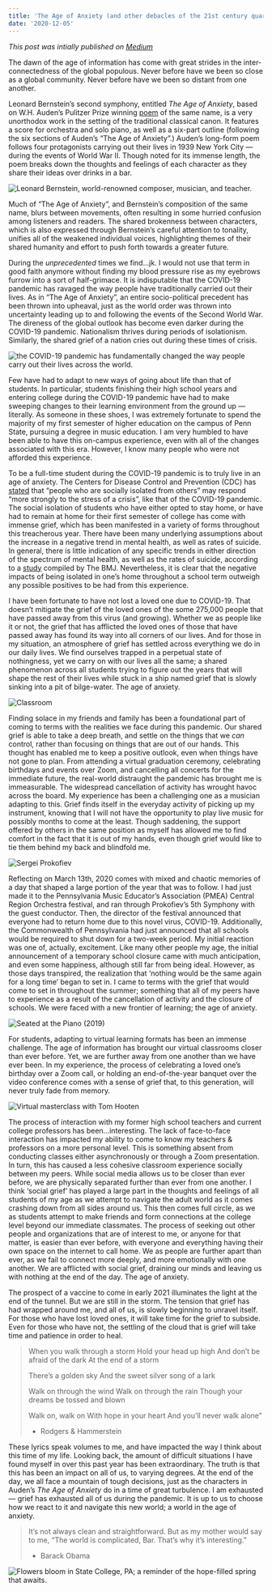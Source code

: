 ```yaml
---
title: 'The Age of Anxiety (and other debacles of the 21st century quaran-teen)'
date: '2020-12-05'
---
```


*This post was intially published on [Medium](https://medium.com/@davidmhutchinson/the-age-of-anxiety-and-other-debacles-of-the-21st-century-quaran-teen-60d265bbe751)*

The dawn of the age of information has come with great strides in the inter-connectedness of the global populous. Never before have we been so close as a global community. Never before have we been so distant from one another.

Leonard Bernstein’s second symphony, entitled *The Age of Anxiety*, based on W.H. Auden’s Pulitzer Prize winning [poem](http://assets.press.princeton.edu/chapters/i9412.pdf) of the same name, is a very unorthodox work in the setting of the traditional classical canon. It features a score for orchestra and solo piano, as well as a six-part outline (following the six sections of Auden’s “The Age of Anxiety”.) Auden’s long-form poem follows four protagonists carrying out their lives in 1939 New York City — during the events of World War II. Though noted for its immense length, the poem breaks down the thoughts and feelings of each character as they share their ideas over drinks in a bar.

![Leonard Bernstein, world-renowned composer, musician, and teacher.](/public/images/anxiety/bernstein.jpeg "Bernstein")

Much of “The Age of Anxiety”, and Bernstein’s composition of the same name, blurs between movements, often resulting in some hurried confusion among listeners and readers. The shared brokenness between characters, which is also expressed through Bernstein’s careful attention to tonality, unifies all of the weakened individual voices, highlighting themes of their shared humanity and effort to push forth towards a greater future.

During the *unprecedented* times we find…jk. I would not use that term in good faith anymore without finding my blood pressure rise as my eyebrows furrow into a sort of half-grimace. It is indisputable that the COVID-19 pandemic has ravaged the way people have traditionally carried out their lives. As in “The Age of Anxiety”, an entire socio-political precedent has been thrown into upheaval, just as the world order was thrown into uncertainty leading up to and following the events of the Second World War. The direness of the global outlook has become even darker during the COVID-19 pandemic. Nationalism thrives during periods of isolationism. Similarly, the shared grief of a nation cries out during these times of crisis.

![the COVID-19 pandemic has fundamentally changed the way people carry out their lives across the world.](/public/images/anxiety/masks.jpeg "Masks")

Few have had to adapt to new ways of going about life than that of students. In particular, students finishing their high school years and entering college during the COVID-19 pandemic have had to make sweeping changes to their learning environment from the ground up — literally. As someone in these shoes, I was extremely fortunate to spend the majority of my first semester of higher education on the campus of Penn State, pursuing a degree in music education. I am very humbled to have been able to have this on-campus experience, even with all of the changes associated with this era. However, I know many people who were not afforded this experience.

To be a full-time student during the COVID-19 pandemic is to truly live in an age of anxiety. The Centers for Disease Control and Prevention (CDC) has [stated](https://www.cdc.gov/coronavirus/2019-ncov/daily-life-coping/managing-stress-anxiety.html) that “people who are socially isolated from others” may respond “more strongly to the stress of a crisis”, like that of the COVID-19 pandemic. The social isolation of students who have either opted to stay home, or have had to remain at home for their first semester of college has come with immense grief, which has been manifested in a variety of forms throughout this treacherous year. There have been many underlying assumptions about the increase in a negative trend in mental health, as well as rates of suicide. In general, there is little indication of any specific trends in either direction of the spectrum of mental health, as well as the rates of suicide, according to a [study](https://www.bmj.com/content/371/bmj.m4352) compiled by The BMJ. Nevertheless, it is clear that the negative impacts of being isolated in one’s home throughout a school term outweigh any possible positives to be had from this experience.

I have been fortunate to have not lost a loved one due to COVID-19. That doesn’t mitigate the grief of the loved ones of the some 275,000 people that have passed away from this virus (and growing). Whether we as people like it or not, the grief that has afflicted the loved ones of those that have passed away has found its way into all corners of our lives. And for those in my situation, an atmosphere of grief has settled across everything we do in our daily lives. We find ourselves trapped in a perpetual state of nothingness, yet we carry on with our lives all the same; a shared phenomenon across all students trying to figure out the years that will shape the rest of their lives while stuck in a ship named grief that is slowly sinking into a pit of bilge-water. The age of anxiety.

![](/public/images/anxiety/classroom.jpeg "Classroom")

Finding solace in my friends and family has been a foundational part of coming to terms with the realities we face during this pandemic. Our shared grief is able to take a deep breath, and settle on the things that we *can* control, rather than focusing on things that are out of our hands. This thought has enabled me to keep a positive outlook, even when things have not gone to plan. From attending a virtual graduation ceremony, celebrating birthdays and events over Zoom, and cancelling all concerts for the immediate future, the real-world distraught the pandemic has brought me is immeasurable. The widespread cancellation of activity has wrought havoc across the board. My experience has been a challenging one as a musician adapting to this. Grief finds itself in the everyday activity of picking up my instrument, knowing that I will not have the opportunity to play live music for possibly months to come at the least. Though saddening, the support offered by others in the same position as myself has allowed me to find comfort in the fact that it is out of my hands, even though grief would like to tie them behind my back and blindfold me.

![Sergei Prokofiev](public/images/anxiety/prokofiev.jpeg "Prokofiev")

Reflecting on March 13th, 2020 comes with mixed and chaotic memories of a day that shaped a large portion of the year that was to follow. I had just made it to the Pennsylvania Music Educator’s Association (PMEA) Central Region Orchestra festival, and ran through Prokofiev’s 5th Symphony with the guest conductor. Then, the director of the festival announced that everyone had to return home due to this novel virus, COVID-19. Additionally, the Commonwealth of Pennsylvania had just announced that all schools would be required to shut down for a two-week period. My initial reaction was one of, actually, excitement. Like many other people my age, the initial announcement of a temporary school closure came with much anticipation, and even some happiness, although still far from being ideal. However, as those days transpired, the realization that ‘nothing would be the same again for a long time’ began to set in. I came to terms with the grief that would come to set in throughout the summer; something that all of my peers have to experience as a result of the cancellation of activity and the closure of schools. We were faced with a new frontier of learning; the age of anxiety.

![Seated at the Piano (2019)](/public/images/anxiety/piano.jpeg "Piano")

For students, adapting to virtual learning formats has been an immense challenge. The age of information has brought our virtual classrooms closer than ever before. Yet, we are further away from one another than we have ever been. In my experience, the process of celebrating a loved one’s birthday over a Zoom call, or holding an end-of-the-year banquet over the video conference comes with a sense of grief that, to this generation, will never truly fade from memory.

![Virtual masterclass with Tom Hooten](/public/images/anxiety/zoom.png "Zoom")

The process of interaction with my former high school teachers and current college professors has been…interesting. The lack of face-to-face interaction has impacted my ability to come to know my teachers & professors on a more personal level. This is something absent from conducting classes either asynchronously or through a Zoom presentation. In turn, this has caused a less cohesive classroom experience socially between my peers. While social media allows us to be closer than ever before, we are physically separated further than ever from one another. I think ‘social grief’ has played a large part in the thoughts and feelings of all students of my age as we attempt to navigate the adult world as it comes crashing down from all sides around us. This then comes full circle, as we as students attempt to make friends and form connections at the college level beyond our immediate classmates. The process of seeking out other people and organizations that are of interest to me, or anyone for that matter, is easier than ever before, with everyone and everything having their own space on the internet to call home. We as people are further apart than ever, as we fail to connect more deeply, and more emotionally with one another. We are afflicted with social grief, draining our minds and leaving us with nothing at the end of the day. The age of anxiety.

The prospect of a vaccine to come in early 2021 illuminates the light at the end of the tunnel. But we are still in the storm. The tension that grief has had wrapped around me, and all of us, is slowly beginning to unravel itself. For those who have lost loved ones, it will take time for the grief to subside. Even for those who have not, the settling of the cloud that is grief will take time and patience in order to heal.

> When you walk through a storm
> Hold your head up high
> And don’t be afraid of the dark
> At the end of a storm
>
> There’s a golden sky
> And the sweet silver song of a lark
>
> Walk on through the wind
> Walk on through the rain
> Though your dreams be tossed and blown
>
> Walk on, walk on
> With hope in your heart
> And you’ll never walk alone”
>
> - Rodgers & Hammerstein

These lyrics speak volumes to me, and have impacted the way I think about this time of my life. Looking back, the amount of difficult situations I have found myself in over this past year has been extraordinary. The truth is that this has been an impact on all of us, to varying degrees. At the end of the day, we all face a mountain of tough decisions, just as the characters in Auden’s *The Age of Anxiety* do in a time of great turbulence. I am exhausted — grief has exhausted all of us during the pandemic. It is up to us to choose how we react to it and navigate this new world; a world in the age of anxiety.

>It’s not always clean and straightforward. But as my mother would say to me, “The world is complicated, Bar. That’s why it’s interesting.”
>
> - Barack Obama

![Flowers bloom in State College, PA; a reminder of the hope-filled spring that awaits.](/public/images/anxiety/spring_flowers.jpeg "Spring Flowers")